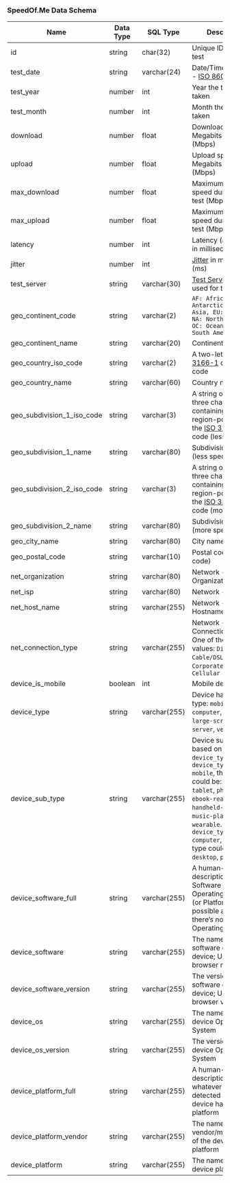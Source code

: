 ### SpeedOf.Me Data Schema ###

| Name        | Data Type | SQL Type    | Description                                   | Example                            |
| ----------- | --------- | ----------- | --------------------------------------------- | -----------------------------------|
| id          | string    | char(32)    | Unique ID for the test                        | `ad52eb4b7a81362045189f0ee69bf9e9` |
| test_date   | string    | varchar(24) | Date/Time of the test - [ISO 8601](https://en.wikipedia.org/wiki/ISO_8601) | `2020-03-11T14:07:40.084Z` |
| test_year   | number    | int         | Year the test was taken                       | `2020` |
| test_month  | number    | int         | Month the test was taken                      | `3` |
| download    | number    | float       | Download speed in Megabits per second (Mbps)  | `157.15` |
| upload      | number    | float       | Upload speed in Megabits per second (Mbps)    | `92.16` |
| max_download | number   | float       | Maximum download speed during the test (Mbps) | `160.41` |       
| max_upload  | number    | float       | Maximum upload speed during the test (Mbps)   | `147.64` |
| latency     | number    | int         | Latency (aka. ping) in milliseconds (ms)      | `13` |
| jitter      | number    | int         | [Jitter](https://speedofme.zendesk.com/hc/en-us/articles/224064067) in milliseconds (ms) | `14` |
| test_server | string    | varchar(30) | [Test Server](https://speedof.me/howitworks.html#testservers) that was used for the test  | `Dallas 1` | 
| geo_continent_code | string | varchar(2)  | `AF: Africa, AN: Antarctica, AS: Asia, EU: Europe, NA: North America, OC: Oceania, SA: South America` | `NA` |
| geo_continent_name | string | varchar(20) | Continent Name | `North America` |
| geo_country_iso_code | string | varchar(2) | A two-letter [ISO 3166-1](https://en.wikipedia.org/wiki/ISO_3166-1) country code | `US` |
| geo_country_name | string | varchar(60) | Country name | `United States` |
| geo_subdivision_1_iso_code | string | varchar(3) | A string of up to three characters containing the region-portion of the [ISO 3166-2](https://en.wikipedia.org/wiki/ISO_3166-2) code (less specific) | `TX` |
| geo_subdivision_1_name | string | varchar(80) | Subdivision name (less specific) | `Texas` |
| geo_subdivision_2_iso_code | string | varchar(3) | A string of up to three characters containing the region-portion of the [ISO 3166-2](https://en.wikipedia.org/wiki/ISO_3166-2) code (more specific) | `CZ` |
| geo_subdivision_2_name | string | varchar(80) | Subdivision name (more specific) | `Provincia di Catanzaro` |
| geo_city_name | string | varchar(80) | City name | `Austin` |
| geo_postal_code | string | varchar(10) | Postal code (US Zip code) | `78731` |
| net_organization | string | varchar(80) | Network - Organization name | `Whole Foods Market` | 
| net_isp | string | varchar(80) | Network - ISP name | `Level 3 Communications` |
| net_host_name | string | varchar(255) | Network - Server Hostname | `wholefoods.com` |
| net_connection_type | string | varchar(255) | Network - Connection type. One of the following values: `Dialup`, `Cable/DSL`, `Corporate`, or `Cellular` | `Cable/DSL` |
| device_is_mobile | boolean | int | Mobile device? (0,1) | `1`
| device_type | string | varchar(255) | Device hardware type: `mobile`, `computer`, `appliance`, `large-screen`, `server`, `vehicle` | `mobile` |
| device_sub_type | string | varchar(255) | Device sub-type based on the `device_type`. For `device_type = mobile`, the sub-type could be: `phone`, `tablet`, `phablet`, `ebook-reader`, `handheld-game`, `music-player`, `pda`, `wearable`. For `device_type = computer`, the sub-type could be: `desktop`, `portable` | `phone` |
| device_software_full | string | varchar(255) | A human-readable description of the Software and Operating System (or Platform - when possible and when there’s not also an Operating System). | `Chrome 86 on macOS (Catalina)` |
| device_software | string | varchar(255) | The name of the software on the device; Usually browser name | `Chrome` |
| device_software_version | string | varchar(255) | The version of the software on the device; Usually browser version | `86` |
| device_os | string | varchar(255) | The name of the device Operating System | `Mac OS X` | 
| device_os_version | string | varchar(255) | The version of the device Operating System | `Catalina` | 
| device_platform_full | string | varchar(255) | A human-readable description of whatever could be detected as the device hardware platform | `Apple iPhone` |
| device_platform_vendor | string | varchar(255) | The name of the vendor/manufacturer of the device platform | `Apple` |
| device_platform | string | varchar(255) | The name of the device platform | `iPhone` |
